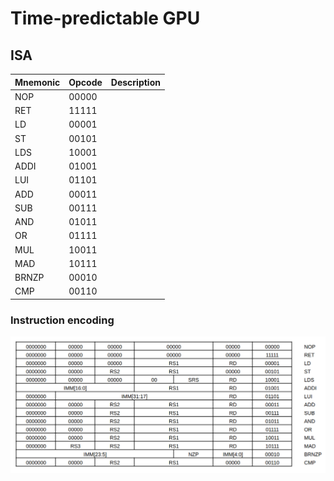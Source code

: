 # Time-predictable GPU

## ISA

| Mnemonic | Opcode | Description |
|----------|--------|-------------|
| NOP      | 00000  |             |
| RET      | 11111  |             |
| LD       | 00001  |             |
| ST       | 00101  |             |
| LDS      | 10001  |             |
| ADDI     | 01001  |             |
| LUI      | 01101  |             |
| ADD      | 00011  |             |
| SUB      | 00111  |             |
| AND      | 01011  |             |
| OR       | 01111  |             |
| MUL      | 10011  |             |
| MAD      | 10111  |             |
| BRNZP    | 00010  |             |
| CMP      | 00110  |             |

### Instruction encoding

![ISA](/images/isa.png)
